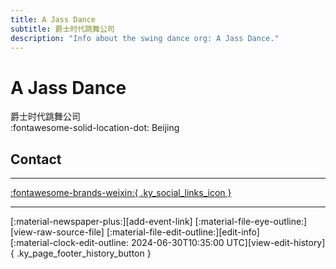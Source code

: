 ```yaml
---
title: A Jass Dance
subtitle: 爵士时代跳舞公司
description: "Info about the swing dance org: A Jass Dance."
---
```


# A Jass Dance

爵士时代跳舞公司  
:fontawesome-solid-location-dot: Beijing  


## Contact


---

 [:fontawesome-brands-weixin:{ .ky_social_links_icon }](# "AJassDance")

---

<div class="ky_page_footer" markdown>
<div class="ky_page_footer_trailing" markdown="span">
[:material-newspaper-plus:][add-event-link]
[:material-file-eye-outline:][view-raw-source-file]
[:material-file-edit-outline:][edit-info]
</div>
<div class="ky_page_footer_leading" markdown="span">
[:material-clock-edit-outline: 2024-06-30T10:35:00 UTC][view-edit-history]{ .ky_page_footer_history_button }
</div>
</div>

[add-event-link]: https://github.com/swingdance/events/issues/new?assignees=&labels=add+event&projects=&template=02-add_entity.yml&title=Add%20Event%3A%20zh_CN%20%E2%80%A2%20%3CName%3E&region=zh_CN&province=Beijing&city=Beijing&org_id=a-jass-dance "Add Event"
[view-raw-source-file]: https://github.com/swingdance/orgs/blob/main/zh_CN/a-jass-dance.json "View Raw Source File"
[edit-info]: https://github.com/swingdance/orgs/issues/new?assignees=&labels=update+org&projects=&template=03-update_entity.yml&title=Update%20Org%3A%20zh_CN%20%E2%80%A2%20A%20Jass%20Dance&region=zh_CN&id=a-jass-dance&name=A%20Jass%20Dance "Edit Info"

[view-edit-history]: https://github.com/swingdance/orgs/commits/main/zh_CN/a-jass-dance.json "View Edit History"
